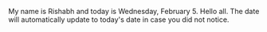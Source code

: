 My name is Rishabh and today is Wednesday, February 5. Hello all. The date will automatically update to today's date in case you did not notice.
